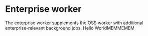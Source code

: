 # Enterprise worker

The enterprise worker supplements the OSS worker with additional enterprise-relevant background jobs.
Hello WorldMEMMEMEM
